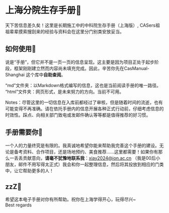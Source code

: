 # 上海分院生存手册🚧
 天下苦信息差久矣！这里是长期施工中的中科院生存手册（上海版）, CASers祖祖辈辈摸索搜刮来的经验与资料会在这里分门别类安放妥当。  

## 如何使用📑
说是“手册”，但它并不是一页一页的信息呈现。这主要是因为项目正处于起步阶段，框架刚刚建立然而内容尚未填充完成。因此，辛苦你先在CasManual-Shanghai
这个库中**自助查阅**。  
  
“md”文件夹：以Markdown格式编写的信息，这也是当前阅读手册的唯一路径。  
“html”文件夹：网页形式，是未来努力的方向。当前不可用。  

Notes：尽管这里的一切信息在入库前都经过了审核，但是随着时间的流逝，也有可能变得不再准确。请在依托手册内的信息开展各种正式行动前，仔细考虑信息的时效性。踩点、向相关部门致电或发邮件确认等等都是值得推荐的好习惯。

## 手册需要你💪
一个人的力量终究是有限的。我真诚地希望你能来帮助我完善这个手册的建设。无论是备考资料、合作项目，还是场地预约、美食推荐……这里都需要！如果你有那么一丢丢贡献意向，**请毫不犹豫地联系我**：xiay2024@ion.ac.cn （我是00后小朋友，邮件不用写得太正式）我会和你一起整理信息，然后将其投放到相应的门类中，让它帮助更多的人！

## zzZ🌙
希望这本电子手册对你有所帮助。祝你在上海学得开心，玩得尽兴~  
Best regards
